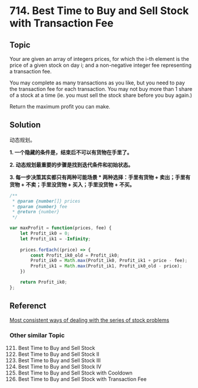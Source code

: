 # 714. Best Time to Buy and Sell Stock with Transaction Fee

## Topic

Your are given an array of integers prices, for which the i-th element is the price of a given stock on day i; and a non-negative integer fee representing a transaction fee.

You may complete as many transactions as you like, but you need to pay the transaction fee for each transaction. You may not buy more than 1 share of a stock at a time (ie. you must sell the stock share before you buy again.)

Return the maximum profit you can make.

## Solution

动态规划。

**1. 一个隐藏的条件是，结束后不可以有货物在手里了。**

**2. 动态规划最重要的步骤是找到迭代条件和初始状态。**

**3. 每一步决策其实都只有两种可能场景 * 两种选择：手里有货物 + 卖出；手里有货物 + 不卖；手里没货物 + 买入；手里没货物 + 不买。**

```js
/**
 * @param {number[]} prices
 * @param {number} fee
 * @return {number}
 */

var maxProfit = function(prices, fee) {
    let Profit_ik0 = 0;
    let Profit_ik1 = -Infinity;
    
    prices.forEach((price) => {
        const Profit_ik0_old = Profit_ik0;
        Profit_ik0 = Math.max(Profit_ik0, Profit_ik1 + price - fee);
        Profit_ik1 = Math.max(Profit_ik1, Profit_ik0_old - price);
    })

    return Profit_ik0;
};
```

## Referenct

[Most consistent ways of dealing with the series of stock problems](https://leetcode.com/problems/best-time-to-buy-and-sell-stock-with-transaction-fee/discuss/108870/Most-consistent-ways-of-dealing-with-the-series-of-stock-problems)

### Other similar Topic

121. Best Time to Buy and Sell Stock
122. Best Time to Buy and Sell Stock II
123. Best Time to Buy and Sell Stock III
188. Best Time to Buy and Sell Stock IV
309. Best Time to Buy and Sell Stock with Cooldown
714. Best Time to Buy and Sell Stock with Transaction Fee
